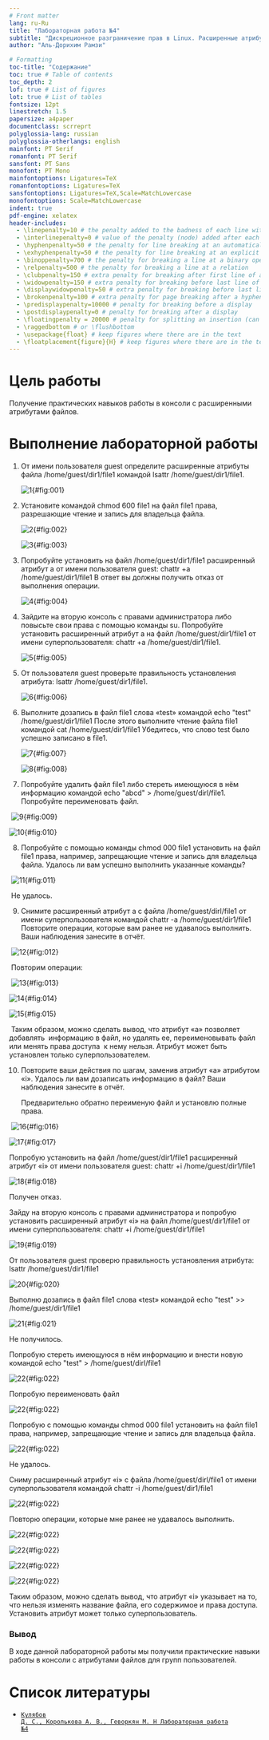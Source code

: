 ```yaml
---
# Front matter
lang: ru-Ru
title: "Лабораторная работа №4"
subtitle: "Дискреционное разграничение прав в Linux. Расширенные атрибуты"
author: "Аль-Дорихим Рамзи"

# Formatting
toc-title: "Содержание"
toc: true # Table of contents
toc_depth: 2
lof: true # List of figures
lot: true # List of tables
fontsize: 12pt
linestretch: 1.5
papersize: a4paper
documentclass: scrreprt
polyglossia-lang: russian
polyglossia-otherlangs: english
mainfont: PT Serif
romanfont: PT Serif
sansfont: PT Sans
monofont: PT Mono
mainfontoptions: Ligatures=TeX
romanfontoptions: Ligatures=TeX
sansfontoptions: Ligatures=TeX,Scale=MatchLowercase
monofontoptions: Scale=MatchLowercase
indent: true
pdf-engine: xelatex
header-includes:
  - \linepenalty=10 # the penalty added to the badness of each line within a paragraph (no associated penalty node) Increasing the value makes tex try to have fewer lines in the paragraph.
  - \interlinepenalty=0 # value of the penalty (node) added after each line of a paragraph.
  - \hyphenpenalty=50 # the penalty for line breaking at an automatically inserted hyphen
  - \exhyphenpenalty=50 # the penalty for line breaking at an explicit hyphen
  - \binoppenalty=700 # the penalty for breaking a line at a binary operator
  - \relpenalty=500 # the penalty for breaking a line at a relation
  - \clubpenalty=150 # extra penalty for breaking after first line of a paragraph
  - \widowpenalty=150 # extra penalty for breaking before last line of a paragraph
  - \displaywidowpenalty=50 # extra penalty for breaking before last line before a display math
  - \brokenpenalty=100 # extra penalty for page breaking after a hyphenated line
  - \predisplaypenalty=10000 # penalty for breaking before a display
  - \postdisplaypenalty=0 # penalty for breaking after a display
  - \floatingpenalty = 20000 # penalty for splitting an insertion (can only be split footnote in standard LaTeX)
  - \raggedbottom # or \flushbottom
  - \usepackage{float} # keep figures where there are in the text
  - \floatplacement{figure}{H} # keep figures where there are in the text
---
```


# Цель работы

Получение практических навыков работы в консоли с расширенными атрибутами файлов.

# Выполнение лабораторной работы

1. От имени пользователя guest определите расширенные атрибуты файла /home/guest/dir1/file1 командой lsattr /home/guest/dir1/file1.

   ![1](image/1.png){#fig:001}

2. Установите командой chmod 600 file1 на файл file1 права, разрешающие чтение и запись для владельца файла. 

   ![2](image/2.png){#fig:002}

   ![3](image/3.png){#fig:003}

3. Попробуйте установить на файл /home/guest/dir1/file1 расширенный атрибут a от имени пользователя guest: chattr +a /home/guest/dir1/file1 В ответ вы должны получить отказ от выполнения операции. 

   ![4](image/4.png){#fig:004}

4. Зайдите на вторую консоль с правами администратора либо повысьте свои права с помощью команды su. Попробуйте установить расширенный атрибут a на файл /home/guest/dir1/file1 от имени суперпользователя: chattr +a /home/guest/dir1/file1.

   ![5](image/5.png){#fig:005}

5. От пользователя guest проверьте правильность установления атрибута: lsattr /home/guest/dir1/file1.

   ![6](image/6.png){#fig:006}

6. Выполните дозапись в файл file1 слова «test» командой echo "test" /home/guest/dir1/file1 После этого выполните чтение файла file1 командой cat /home/guest/dir1/file1 Убедитесь, что слово test было успешно записано в file1. 

   ![7](image/7.png){#fig:007}

   ![8](image/8.png){#fig:008}

   

7. Попробуйте удалить файл file1 либо стереть имеющуюся в нём информацию командой echo "abcd" > /home/guest/dirl/file1. Попробуйте переименовать файл. 

​	![9](image/9.png){#fig:009}

![10](image/10.png){#fig:010}

8. Попробуйте с помощью команды chmod 000 file1 установить на файл file1 права, например, запрещающие чтение и запись для владельца файла. Удалось ли вам успешно выполнить указанные команды? 

​	![11](image/11.png){#fig:011}

​        Не удалось.

9. Снимите расширенный атрибут a с файла /home/guest/dirl/file1 от имени суперпользователя командой chattr -a /home/guest/dir1/file1 Повторите операции, которые вам ранее не удавалось выполнить. Ваши наблюдения занесите в отчёт. 

​		![12](image/12.png){#fig:012}

​		Повторим операции:

​        ![13](image/13.png){#fig:013}

![14](image/14.png){#fig:014}

![15](image/15.png){#fig:015}

​		Таким образом, можно сделать вывод, что атрибут «а» позволяет добавлять
​		информацию в файл, но удалять ее, переименовывать файл или менять права доступа
​		к нему нельзя. Атрибут может быть установлен только суперпользователем.

10. Повторите ваши действия по шагам, заменив атрибут «a» атрибутом «i». Удалось ли вам дозаписать информацию в файл? Ваши наблюдения занесите в отчёт.

    Предварительно обратно переименую файл и установлю полные права.

​		![16](image/16.png){#fig:016}

![17](image/17.png){#fig:017}

Попробую установить на файл /home/guest/dir1/file1 расширенный атрибут «i»
от имени пользователя guest: chattr +i /home/guest/dir1/file1

![18](image/18.png){#fig:018}

Получен отказ.

Зайду на вторую консоль с правами администратора и попробую установить расширенный атрибут «i» на файл /home/guest/dir1/file1 от имени суперпользователя: chattr +i /home/guest/dir1/file1

![19](image/19.png){#fig:019}

От пользователя guest проверю правильность установления атрибута: lsattr
/home/guest/dir1/file1

![20](image/20.png){#fig:020}

Выполню дозапись в файл file1 слова «test» командой echo "test" >>
/home/guest/dir1/file1

![21](image/21.png){#fig:021}

Не получилось.

Попробую стереть имеющуюся в нём информацию и внести новую командой
echo "test" > /home/guest/dirl/file1

![22](image/22.png){#fig:022}

Попробую переименовать файл

![22](image/23.png){#fig:022}

Попробую с помощью команды chmod 000 file1 установить на файл file1 права,
например, запрещающие чтение и запись для владельца файла.

![22](image/24.png){#fig:022}

Не удалось.

Сниму расширенный атрибут «i» с файла /home/guest/dirl/file1 от имени
суперпользователя командой chattr -i /home/guest/dir1/file1

![22](image/25.png){#fig:022}

Повторю операции, которые мне ранее не удавалось выполнить.

![22](image/26.png){#fig:022}

![22](image/27.png){#fig:022}

![22](image/28.png){#fig:022}

![22](image/29.png){#fig:022}

Таким образом, можно сделать вывод, что атрибут «i» указывает на то, что
нельзя изменять название файла, его содержимое и права доступа. Установить
атрибут может только суперпользователь.

### Вывод

В ходе данной лабораторной работы мы получили практические навыки работы в консоли с атрибутами файлов для групп пользователей.


# Список литературы

- <code>[Кулябов Д. С., Королькова А. В., Геворкян М. Н Лабораторная работа №4](https://esystem.rudn.ru/pluginfile.php/1651751/mod_resource/content/3/004-lab_discret_extattr.pdf)</code>